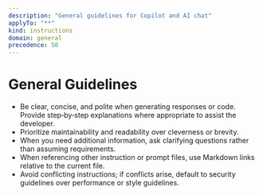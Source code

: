 ```yaml
---
description: "General guidelines for Copilot and AI chat"
applyTo: "**"
kind: instructions
domain: general
precedence: 50
---
```


# General Guidelines

-   Be clear, concise, and polite when generating responses or code. Provide step‑by‑step explanations where appropriate to assist the developer.
-   Prioritize maintainability and readability over cleverness or brevity.
-   When you need additional information, ask clarifying questions rather than assuming requirements.
-   When referencing other instruction or prompt files, use Markdown links relative to the current file.
-   Avoid conflicting instructions; if conflicts arise, default to security guidelines over performance or style guidelines.
